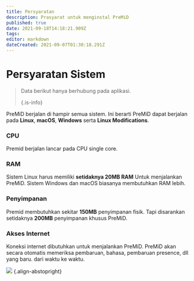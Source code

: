 ```yaml
---
title: Persyaratan
description: Prasyarat untuk menginstal PreMiD
published: true
date: 2021-09-18T14:18:21.909Z
tags: 
editor: markdown
dateCreated: 2021-09-07T01:30:18.291Z
---
```


# Persyaratan Sistem

> Data berikut hanya berhubung pada aplikasi. 
> 
> {.is-info}

PreMiD berjalan di hampir semua sistem. Ini berarti PreMiD dapat berjalan pada **Linux**, **macOS**, **Windows** serta **Linux Modifications**.

### CPU
Premid berjalan lancar pada CPU single core.

### RAM
Sistem Linux harus memiliki **setidaknya 20MB RAM** Untuk menjalankan PreMiD. Sistem Windows dan macOS biasanya membutuhkan RAM lebih.

### Penyimpanan
Premid membutuhkan sekitar **150MB** penyimpanan fisik. Tapi disarankan setidaknya **200MB** penyimpanan khusus PreMiD.

### Akses Internet
Koneksi internet dibutuhkan untuk menjalankan PreMiD. PreMiD akan secara otomatis memeriksa pembaruan, bahasa, pembaruan presence, dll yang baru. dari waktu ke waktu.

![](https://a.icons8.com/ViUXyjOj/f4tFww/svg.svg) {.align-abstopright}